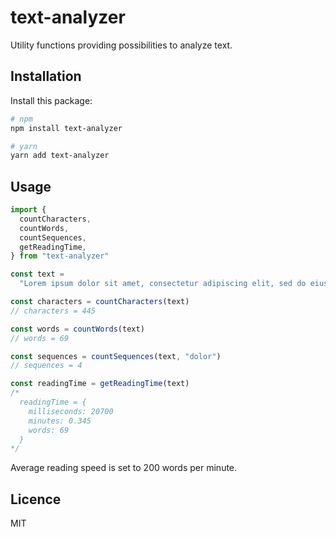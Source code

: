 # text-analyzer

Utility functions providing possibilities to analyze text.

## Installation

Install this package:

```bash
# npm
npm install text-analyzer

# yarn
yarn add text-analyzer
```

## Usage

```js
import {
  countCharacters,
  countWords,
  countSequences,
  getReadingTime,
} from "text-analyzer"

const text =
  "Lorem ipsum dolor sit amet, consectetur adipiscing elit, sed do eiusmod tempor incididunt ut labore et dolore magna aliqua. Ut enim ad minim veniam, quis nostrud exercitation ullamco laboris nisi ut aliquip ex ea commodo consequat. Duis aute irure dolor in reprehenderit in voluptate velit esse cillum dolore eu fugiat nulla pariatur. Excepteur sint occaecat cupidatat non proident, sunt in culpa qui officia deserunt mollit anim id est laborum."

const characters = countCharacters(text)
// characters = 445

const words = countWords(text)
// words = 69

const sequences = countSequences(text, "dolor")
// sequences = 4

const readingTime = getReadingTime(text)
/*
  readingTime = {
    milliseconds: 20700
    minutes: 0.345
    words: 69
  }
*/
```

Average reading speed is set to 200 words per minute.

## Licence

MIT
